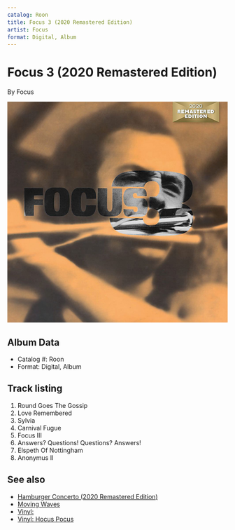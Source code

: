 ```yaml
---
catalog: Roon
title: Focus 3 (2020 Remastered Edition)
artist: Focus
format: Digital, Album
---
```


# Focus 3 (2020 Remastered Edition)

By Focus

![](../../assets/albumcovers/Focus-Focus_3_2020_Remastered_Edition.png)

## Album Data

- Catalog #: Roon
- Format: Digital, Album


## Track listing


1. Round Goes The Gossip
2. Love Remembered
3. Sylvia
4. Carnival Fugue
5. Focus III
6. Answers? Questions! Questions? Answers!
7. Elspeth Of Nottingham
8. Anonymus II


## See also

- [Hamburger Concerto (2020 Remastered Edition)](Hamburger_Concerto_2020_Remastered_Edition.md)
- [Moving Waves](Moving_Waves.md)
- [Vinyl: ](../../Vinyl/Focus/Focus.md)
- [Vinyl: Hocus Pocus](../../Vinyl/Focus/Hocus_Pocus.md)
